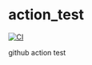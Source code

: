 # action_test
[![CI](https://github.com/ykawa2/action_test/actions/workflows/main.yml/badge.svg?branch=main)](https://github.com/ykawa2/action_test/actions/workflows/main.yml)

github action test
